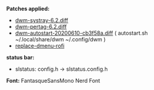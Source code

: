 **Patches applied:**
- [dwm-systray-6.2.diff](https://dwm.suckless.org/patches/systray/dwm-systray-6.2.diff)
- [dwm-pertag-6.2.diff](https://dwm.suckless.org/patches/pertag/dwm-pertag-6.2.diff)
- [dwm-autostart-20200610-cb3f58a.diff](https://dwm.suckless.org/patches/autostart/dwm-autostart-20161205-bb3bd6f.diff) ( autostart.sh ~/.local/share/dwm ~/.config/dwm )
- [replace-dmenu-rofi](https://slackbuilds.org/slackbuilds/14.2/desktop/dwm/sbo-patches/replace-dmenu-rofi.patch)

**status bar:**
- slstatus: config.h -> slstatus.config.h

**Font:**
FantasqueSansMono Nerd Font 
